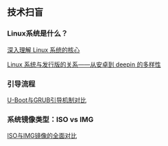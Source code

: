 ## **技术扫盲**

### **Linux系统是什么？**

[深入理解 Linux 系统的核心](/system/linux)

[Linux 系统与发行版的关系——从安卓到 deepin 的多样性](/system/linux-distro)

### **引导流程**

[U-Boot与GRUB引导机制对比](/system/uboot-grub.md)

### **系统镜像类型：ISO vs IMG**

[ISO与IMG镜像的全面对比](/system/iso-img.md)

